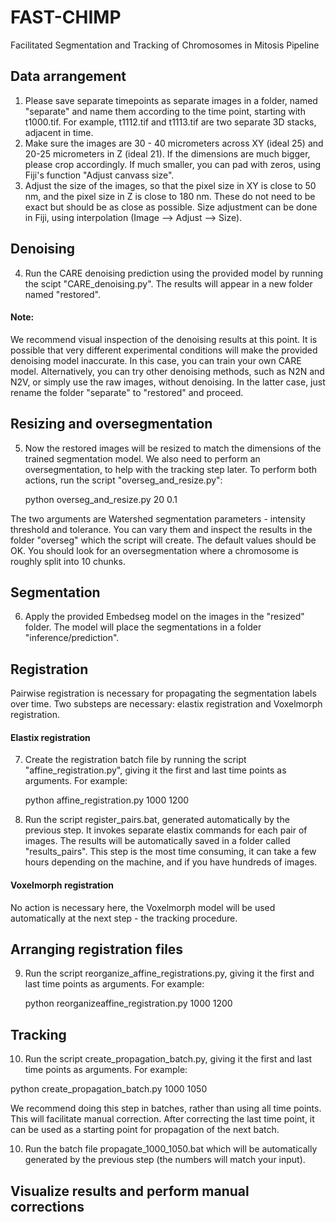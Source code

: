 # FAST-CHIMP
Facilitated Segmentation and Tracking of Chromosomes in Mitosis Pipeline

## Data arrangement
1. Please save separate timepoints as separate images in a folder, named "separate" and name them according to the time point, starting with t1000.tif. For example, t1112.tif and t1113.tif are two separate 3D stacks, adjacent in time.
2. Make sure the images are 30 - 40 micrometers across XY (ideal 25) and 20-25 micrometers in Z (ideal 21). If the dimensions are much bigger, please crop accordingly. If much smaller, you can pad with zeros, using Fiji's function "Adjust canvass size".
3. Adjust the size of the images, so that the pixel size in XY is close to 50 nm, and the pixel size in Z is close to 180 nm. These do not need to be exact but should be as close as possible. Size adjustment can be done in Fiji, using interpolation (Image --> Adjust --> Size).

## Denoising
4. Run the CARE denoising prediction using the provided model by running the scipt "CARE_denoising.py". The results will appear in a new folder named "restored".
#### Note: 
We recommend visual inspection of the denoising results at this point. It is possible that very different experimental conditions will make the provided denoising model inaccurate. In this case, you can train your own CARE model. Alternatively, you can try other denoising methods, such as N2N and N2V, or simply use the raw images, without denoising. In the latter case, just rename the folder "separate" to "restored" and proceed.

## Resizing and oversegmentation
5. Now the restored images will be resized to match the dimensions of the trained segmentation model. We also need to perform an oversegmentation, to help with the tracking step later. To perform both actions, run the script "overseg_and_resize.py":
   
   python overseg_and_resize.py 20 0.1
   
The two arguments are Watershed segmentation parameters - intensity threshold and tolerance. You can vary them and inspect the results in the folder "overseg" which the script will create. The default values should be OK. You should look for an oversegmentation where a chromosome is roughly split into 10 chunks.

## Segmentation
6. Apply the provided Embedseg model on the images in the "resized" folder. The model will place the segmentations in a folder "inference/prediction".

## Registration
Pairwise registration is necessary for propagating the segmentation labels over time. Two substeps are necessary: elastix registration and Voxelmorph registration.

#### Elastix registration
7. Create the registration batch file by running the script "affine_registration.py", giving it the first and last time points as arguments. For example:
   
   python affine_registration.py 1000 1200

8. Run the script register_pairs.bat, generated automatically by the previous step. It invokes separate elastix commands for each pair of images. The results will be automatically saved in a folder called "results_pairs". This step is the most time consuming, it can take a few hours depending on the machine, and if you have hundreds of images.

#### Voxelmorph registration
No action is necessary here, the Voxelmorph model will be used automatically at the next step - the tracking procedure.

## Arranging registration files
9. Run the script reorganize_affine_registrations.py, giving it the first and last time points as arguments. For example:
   
   python reorganizeaffine_registration.py 1000 1200

## Tracking
10. Run the script create_propagation_batch.py, giving it the first and last time points as arguments. For example:
   
   python create_propagation_batch.py 1000 1050

We recommend doing this step in batches, rather than using all time points. This will facilitate manual correction. After correcting the last time point, it can be used as a starting point for propagation of the next batch.
   
10. Run the batch file propagate_1000_1050.bat which will be automatically generated by the previous step (the numbers will match your input). 

## Visualize results and perform manual corrections

